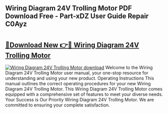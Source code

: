 ## Wiring Diagram 24V Trolling Motor PDF Download Free - Part-xDZ User Guide Repair C0Ayz

# <h2><a href="http://dfi1mb.blite.top/?on=Wiring+Diagram+24V+Trolling+Motor">🔗Download New 👉🔴 Wiring Diagram 24V Trolling Motor</a></h2>

[![Wiring Diagram 24V Trolling Motor download](https://i.imgur.com/lujVjoI.png)](http://dfi1mb.blite.top/?on=Wiring+Diagram+24V+Trolling+Motor)
Welcome to the Wiring Diagram 24V Trolling Motor user manual, your one-stop resource for understanding and using your new product. Operating Instructions This manual outlines the correct operating procedures for your new Wiring Diagram 24V Trolling Motor. This Wiring Diagram 24V Trolling Motor comes equipped with a comprehensive set of features to meet your diverse needs. Your Success is Our Priority Wiring Diagram 24V Trolling Motor. We are committed to ensuring your complete satisfaction.
